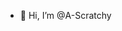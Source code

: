 - 👋 Hi, I’m @A-Scratchy

<!---
A-Scratchy/A-Scratchy is a ✨ special ✨ repository because its `README.md` (this file) appears on your GitHub profile.
You can click the Preview link to take a look at your changes.
--->

